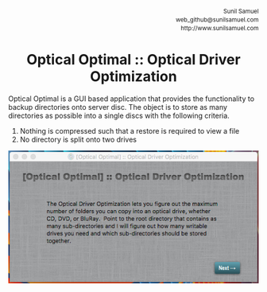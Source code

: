 <p align='right'>
<small>Sunil Samuel<br>
web_github@sunilsamuel.com<br>
http://www.sunilsamuel.com
</small>
</p>

**<h1 align='center'>Optical Optimal :: Optical Driver Optimization</h1>**

Optical Optimal is a GUI based application that provides the functionality to backup directories onto server disc.  The object is to store as many directories as possible into a single discs with the following criteria.

1. Nothing is compressed such that a restore is required to view a file
2. No directory is split onto two drives

<p align='center'><img src="/optical-optimal/documentation/gfx/splash.png"></p>